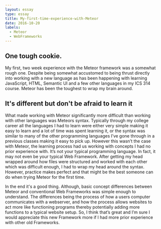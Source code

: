 ```yaml
---
layout: essay
type: essay
title: My-first-time-experience-with-Meteor
date: 2016-10-20
labels:
  - Meteor
  - WebFrameworks
---
```


## One tough cookie.
My first, two week experience with the Meteor framework was a somewhat rough one.  Despite being somewhat accustomed to being thrust directly into working with a new language as has been happening with learning JavaScript, HTML, Semantic UI and a few other languages in my ICS 314 course.  Meteor has been the toughest to wrap my brain around.

## It's different but don't be afraid to learn it
What made working with Meteor significantly more difficult than working with other languages was Meteors syntax.  Typically through my college career all the languages I had to learn were either very simple making it easy to learn and a lot of time was spent learning it, or the syntax was similar to many of the other programming languages I’ve gone through in a previous classes making it easy to pick up.  However this wasn’t the case with Meteor, the learning process had us working with concepts I had no prior experience with.  It’s not your typical programming language.  In fact, it may not even be your typical Web Framework.  After getting my head wrapped around how files were structured and worked with each other which was difficult enough, I had to wrap my head around the syntax.  However, practice makes perfect and that might be the best someone can do when trying Meteor for the first time.

In the end it's a good thing.
Although, basic concept differences between Meteor and conventional Web Frameworks was simple enough to understand.  The differences being the process of how a users computer communicates with a webserver, and how the process allows websites to act more like functioning programs thereby potentially adding more functions to a typical website setup.  So, I think that’s great and I’m sure I would appreciate this new Framework more if I had more prior experience with other old Frameworks.
